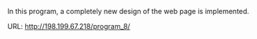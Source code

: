 In this program, a completely new design of the web page is implemented.

URL: http://198.199.67.218/program_8/

